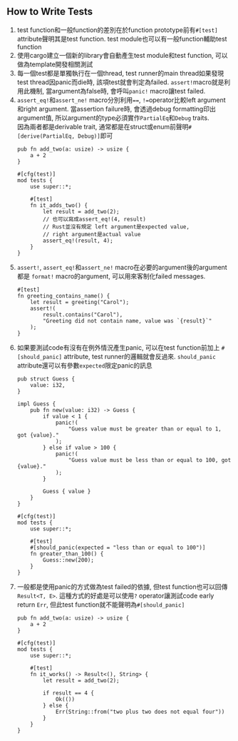 ## How to Write Tests
1. test function和一般function的差別在於function prototype前有`#[test]`
   attribute聲明其是test function. test module也可以有一般function輔助test function
2. 使用cargo建立一個新的library會自動產生test module和test function,
   可以做為template開發相關測試
3. 每一個test都是單獨執行在一個thread, test runner的main thread如果發現test
   thread因panic而die時, 該項test就會判定為failed. `assert!`macro就是利用此機制,
   當argument為false時, 會呼叫`panic!` macro讓test failed.
4. `assert_eq!`和`assert_ne!` macro分別利用`==`, `!=`operator比較left argument
   和right argument. 當assertion failure時, 會透過debug formatting印出argument值,
   所以argument的type必須實作`PartialEq`和`Debug` traits.\
   因為兩者都是derivable trait, 通常都是在struct或enum前聲明`#[derive(PartialEq, Debug)]`即可
    ```rust, ignore
    pub fn add_two(a: usize) -> usize {
        a + 2
    }

    #[cfg(test)]
    mod tests {
        use super::*;

        #[test]
        fn it_adds_two() {
            let result = add_two(2);
            // 也可以寫成assert_eq!(4, result)
            // Rust並沒有規定 left argument是expected value,
            // right argument是actual value
            assert_eq!(result, 4);
        }
    }
    ```
5. `assert!`, `assert_eq!`和`assert_ne!` macro在必要的argument後的argument都是
   `format!` macro的argument, 可以用來客制化failed messages.
    ```rust, ignore
    #[test]
    fn greeting_contains_name() {
        let result = greeting("Carol");
        assert!(
            result.contains("Carol"),
            "Greeting did not contain name, value was `{result}`"
        );
    }
    ```
6. 如果要測試code有沒有在例外情況產生panic, 可以在test function前加上
   `#[should_panic]` attribute, test runner的邏輯就會反過來.
   `should_panic` attribute還可以有參數`expected`限定panic的訊息
    ```rust, ignore
    pub struct Guess {
        value: i32,
    }

    impl Guess {
        pub fn new(value: i32) -> Guess {
            if value < 1 {
                panic!(
                    "Guess value must be greater than or equal to 1, got {value}."
                );
            } else if value > 100 {
                panic!(
                    "Guess value must be less than or equal to 100, got {value}."
                );
            }

            Guess { value }
        }
    }

    #[cfg(test)]
    mod tests {
        use super::*;

        #[test]
        #[should_panic(expected = "less than or equal to 100")]
        fn greater_than_100() {
            Guess::new(200);
        }
    }
    ```
7. 一般都是使用panic的方式做為test failed的依據, 但test function也可以回傳`Result<T, E>`.
   這種方式的好處是可以使用`?` operator讓測試code early return `Err`,
   但此test function就不能聲明為`#[should_panic]`
    ```rust, ignore
    pub fn add_two(a: usize) -> usize {
        a + 2
    }

    #[cfg(test)]
    mod tests {
        use super::*;

        #[test]
        fn it_works() -> Result<(), String> {
            let result = add_two(2);

            if result == 4 {
                Ok(())
            } else {
                Err(String::from("two plus two does not equal four"))
            }
        }
    }
    ```
